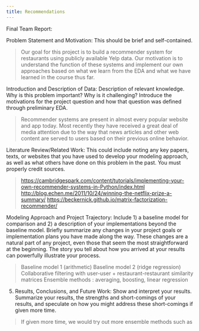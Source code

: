 ```yaml
---
title: Recommendations
---
```


<!-- This is the home page

## Lets have fun

>here is a quote

Here is *emph* and **bold**.

Here is some inline math $\alpha = \frac{\beta}{\gamma}$ and, of-course, E rules:

$$ G_{\mu\nu} + \Lambda g_{\mu\nu}  = 8 \pi T_{\mu\nu} . $$ -->

Final Team Report:

Problem Statement and Motivation: This should be brief and self-contained. 
>Our goal for this project is to build a recommender system for restaurants using publicly available Yelp data. Our motivation is to understand the function of these systems and implement our own approaches based on what we learn from the EDA and what we have learned in the course thus far.

Introduction and Description of Data: Description of relevant knowledge. Why is this problem important? Why is it challenging? Introduce the motivations for the project question and how that question was defined through preliminary EDA. 
>Recommender systems are present in almost every popular website and app today. Most recently they have received a great deal of media attention due to the way that news articles and other web content are served to users based on their previous online behavior.



Literature Review/Related Work: This could include noting any key papers, texts, or websites that you have used to develop your modeling approach, as well as what others have done on this problem in the past. You must properly credit sources. 

>https://cambridgespark.com/content/tutorials/implementing-your-own-recommender-systems-in-Python/index.html
>http://blog.echen.me/2011/10/24/winning-the-netflix-prize-a-summary/
>https://beckernick.github.io/matrix-factorization-recommender/


 Modeling Approach and Project Trajectory: Include 1) a baseline model for comparison and 2) a description of your implementations beyond the baseline model. Briefly summarize any changes in your project goals or implementation plans you have made along the way. These changes are a natural part of any project, even those that seem the most straightforward at the beginning. The story you tell about how you arrived at your results can powerfully illustrate your process. 

>Baseline model 1 (arithmetic)
>Baseline model 2 (ridge regression)
>Collaborative filtering with user-user + restaurant-restaurant similarity matrices
>Ensemble methods : averaging, boosting, linear regression

5. Results, Conclusions, and Future Work: Show and interpret your results. Summarize your results, the strengths and short-comings of your results, and speculate on how you might address these short-comings if given more time.

>If given more time, we would try out more ensemble methods such as 
